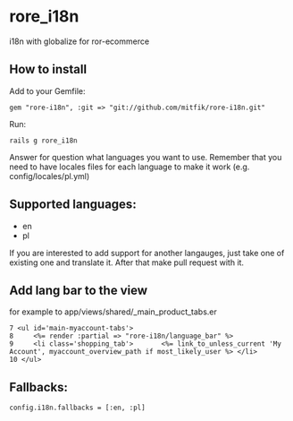 rore_i18n
=========

i18n with globalize for ror-ecommerce 


## How to install

Add  to your Gemfile:

    gem "rore-i18n", :git => "git://github.com/mitfik/rore-i18n.git"

Run:

    rails g rore_i18n

Answer for question what languages you want to use. Remember that you need to have locales files for each language to make it work (e.g. config/locales/pl.yml)

## Supported languages:
* en
* pl

If you are interested to add support for another langauges, just take one of existing one and translate it. After that make pull request with it.

## Add lang bar to the view

for example to app/views/shared/_main_product_tabs.er

    7 <ul id='main-myaccount-tabs'>
    8     <%= render :partial => "rore-i18n/language_bar" %>
    9     <li class='shopping_tab'>       <%= link_to_unless_current 'My Account', myaccount_overview_path if most_likely_user %> </li>
    10 </ul>

## Fallbacks:

    config.i18n.fallbacks = [:en, :pl]
